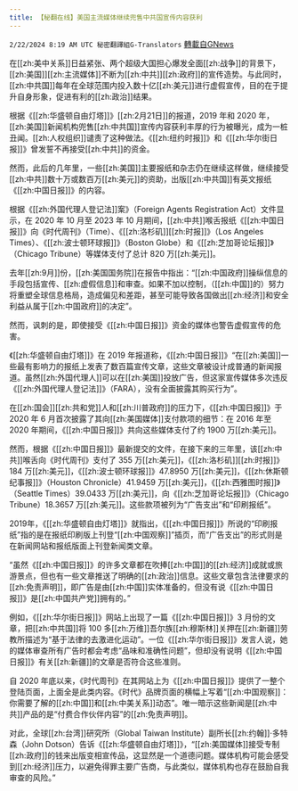 ```yaml
---
title: 【秘翻在线】美国主流媒体继续兜售中共国宣传内容获利
---
```

`2/22/2024 8:19 AM UTC 秘密翻譯組G-Translators` [轉載自GNews](https://gnews.org/articles/2331471)

在[[zh:美中关系]]日益紧张、两个超级大国担心爆发全面[[zh:战争]]的背景下，[[zh:美国]][[zh:主流媒体]]不断为[[zh:中共]][[zh:政府]]的宣传造势。与此同时，[[zh:中共国]]每年在全球范围内投入数十亿[[zh:美元]]进行虚假宣传，目的在于提升自身形象，促进有利的[[zh:政治]]结果。

根据《[[zh:华盛顿自由灯塔]]》[[zh:2月21日]]的报道，2019 年和 2020 年，[[zh:美国]]新闻机构兜售[[zh:中共国]]宣传内容获利丰厚的行为被曝光，成为一桩丑闻。[[zh:人权组织]]谴责了这种做法。《[[zh:纽约时报]]》和《[[zh:华尔街日报]]》曾发誓不再接受[[zh:中共]]的资金。

然而，此后的几年里，一些[[zh:美国]]主要报纸和杂志仍在继续这样做，继续接受[[zh:中共]]数十万或数百万[[zh:美元]]的资助，出版[[zh:中共国]]有英文报纸《[[zh:中国日报]]》的内容。

根据《[[zh:外国代理人登记法]]案》（Foreign Agents Registration Act）文件显示，在 2020 年 10 月至 2023 年 10 月期间，[[zh:中共]]喉舌报纸《[[zh:中国日报]]》向《时代周刊》（Time）、《[[zh:洛杉矶]][[zh:时报]]》（Los Angeles Times）、《[[zh:波士顿环球报]]》（Boston Globe）和《[[zh:芝加哥论坛报]]》（Chicago Tribune）等媒体支付了总计 820 万[[zh:美元]]。

去年[[zh:9月]]份，[[zh:美国国务院]]在报告中指出：“[[zh:中国政府]]操纵信息的手段包括宣传、[[zh:虚假信息]]和审查。如果不加以控制，（[[zh:中国]]的）努力将重塑全球信息格局，造成偏见和差距，甚至可能导致各国做出[[zh:经济]]和安全利益从属于[[zh:中国政府]]的决定”。

然而，讽刺的是，即使接受《[[zh:中国日报]]》资金的媒体也警告虚假宣传的危害。

《[[zh:华盛顿自由灯塔]]》在 2019 年报道称，《[[zh:中国日报]]》“在[[zh:美国]]一些最有影响力的报纸上发表了数百篇宣传文章，这些文章被设计成普通的新闻报道。虽然[[zh:外国代理人]]可以在[[zh:美国]]投放广告，但这家宣传媒体多次违反《[[zh:外国代理人登记法]]》（FARA），没有全面披露其购买行为”。

在[[zh:国会]][[zh:共和党]]人和[[zh:川普政府]]的压力下，《[[zh:中国日报]]》于 2020 年 6 月首次披露了其向[[zh:美国媒体]]支付款项的细节：在 2016 年至 2020 年期间，《[[zh:中国日报]]》共向这些媒体支付了约 1900 万[[zh:美元]]。

然而，根据《[[zh:中国日报]]》最新提交的文件，在接下来的三年里，该[[zh:中共]]喉舌向《时代周刊》支付了 355 万[[zh:美元]]，《[[zh:洛杉矶]][[zh:时报]]》184 万[[zh:美元]]，《[[zh:波士顿环球报]]》47.8950 万[[zh:美元]]，《[[zh:休斯顿纪事报]]》（Houston Chronicle）41.9459 万[[zh:美元]]，《[[zh:西雅图时报]]》（Seattle Times）39.0433 万[[zh:美元]]，向《[[zh:芝加哥论坛报]]》（Chicago Tribune）18.3657 万[[zh:美元]]。这些款项被列为“广告支出”和“印刷报纸”。

2019年，《[[zh:华盛顿自由灯塔]]》就指出，《[[zh:中国日报]]》所说的“印刷报纸”指的是在报纸印刷版上刊登“[[zh:中国观察]]”插页，而“广告支出”的形式则是在新闻网站和报纸版面上刊登新闻类文章。

“虽然《[[zh:中国日报]]》的许多文章都在吹捧[[zh:中国]]的[[zh:经济]]成就或旅游景点，但也有一些文章推送了明确的[[zh:政治]]信息。这些文章包含法律要求的[[zh:免责声明]]，即广告是由[[zh:中国]]实体准备的，但没有说《[[zh:中国日报]]》是[[zh:中国共产党]]拥有的。”

例如，《[[zh:华尔街日报]]》网站上出现了一篇《[[zh:中国日报]]》3 月份的文章，把[[zh:中共国]]将 100 多[[zh:万维]]吾尔族[[zh:穆斯林]]关押在[[zh:新疆]]劳教所描述为“基于法律的去激进化运动”。一位《[[zh:华尔街日报]]》发言人说，她的媒体审查所有广告时都会考虑“品味和准确性问题”，但却没有说明《[[zh:中国日报]]》有关[[zh:新疆]]的文章是否符合这些准则。

自 2020 年底以来，《时代周刊》在其网站上为《[[zh:中国日报]]》提供了一整个登陆页面，上面全是此类内容。《时代》品牌页面的横幅上写着“[[zh:中国观察]]：你需要了解的[[zh:中国]]和[[zh:中美关系]]动态”。唯一暗示这些新闻是[[zh:中共]]产品的是“付费合作伙伴内容”的[[zh:免责声明]]。

对此，全球[[zh:台湾]]研究所（Global Taiwan Institute）副所长[[zh:约翰]]·多特森（John Dotson）告诉《[[zh:华盛顿自由灯塔]]》，“[[zh:美国媒体]]接受专制[[zh:政府]]的钱来出版变相宣传品，这显然是一个道德问题。媒体机构可能会感受到[[zh:经济]]压力，以避免得罪主要广告商，与此类似，媒体机构也存在鼓励自我审查的风险。”
